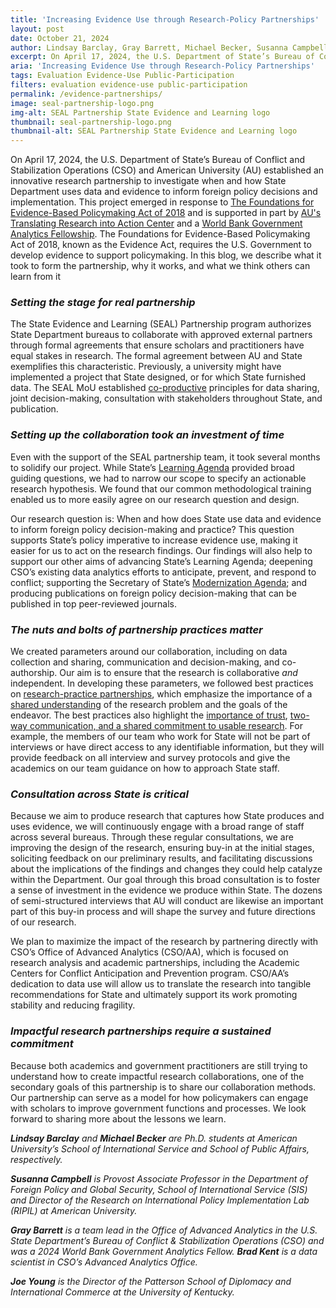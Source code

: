 ```yaml
---
title: 'Increasing Evidence Use through Research-Policy Partnerships'
layout: post
date: October 21, 2024
author: Lindsay Barclay, Gray Barrett, Michael Becker, Susanna Campbell, Brad Kent, and Joe Young
excerpt: On April 17, 2024, the U.S. Department of State’s Bureau of Conflict and Stabilization Operations (CSO) and American University (AU) established an innovative research partnership...
aria: 'Increasing Evidence Use through Research-Policy Partnerships'
tags: Evaluation Evidence-Use Public-Participation
filters: evaluation evidence-use public-participation
permalink: /evidence-partnerships/
image: seal-partnership-logo.png
img-alt: SEAL Partnership State Evidence and Learning logo
thumbnail: seal-partnership-logo.png
thumbnail-alt: SEAL Partnership State Evidence and Learning logo
---
```


On April 17, 2024, the U.S. Department of State’s Bureau of Conflict and Stabilization Operations (CSO) and American University (AU) established an innovative research partnership to investigate when and how State Department uses data and evidence to inform foreign policy decisions and implementation.  This project emerged in response to [The Foundations for Evidence-Based Policymaking Act of 2018](https://www.evaluation.gov/evidence-plans/summary/) and is supported in part by [AU's Translating Research into Action Center](https://www.american.edu/centers/trac/) and a [World Bank Government Analytics Fellowship](https://www.worldbank.org/en/publication/government-analytics/brief/government-analytics-fellowship).  The Foundations for Evidence-Based Policymaking Act of 2018, known as the Evidence Act, requires the U.S. Government to develop evidence to support policymaking.  In this blog, we describe what it took to form the partnership, why it works, and what we think others can learn from it

<h3><i>Setting the stage for real partnership</i></h3>

The State Evidence and Learning (SEAL) Partnership program authorizes State Department bureaus to collaborate with approved external partners through formal agreements that ensure scholars and practitioners have equal stakes in research.  The formal agreement between AU and State exemplifies this characteristic.  Previously, a university might have implemented a project that State designed, or for which State furnished data.  The SEAL MoU established [co-productive](https://www.ecologyandsociety.org/vol20/iss1/art11/) principles for data sharing, joint decision-making, consultation with stakeholders throughout State, and publication.

<h3><i>Setting up the collaboration took an investment of time</i></h3>

Even with the support of the SEAL partnership team, it took several months to solidify our project. While State’s [Learning Agenda](https://www.state.gov/wp-content/uploads/2022/06/Department-of-State-Learning-Agenda-2022-2026-2.pdf) provided broad guiding questions, we had to narrow our scope to specify an actionable research hypothesis.  We found that our common methodological training enabled us to more easily agree on our research question and design. 

Our research question is:  When and how does State use data and evidence to inform foreign policy decision-making and practice? This question supports State’s policy imperative to increase evidence use, making it easier for us to act on the research findings. Our findings will also help to support our other aims of advancing State’s Learning Agenda; deepening CSO’s existing data analytics efforts to anticipate, prevent, and respond to conflict; supporting the Secretary of State’s [Modernization Agenda](https://www.state.gov/dipnote-u-s-department-of-state-official-blog/a-commitment-to-modernizing-american-diplomacy/); and producing publications on foreign policy decision-making that can be published in top peer-reviewed journals. 

<h3><i>The nuts and bolts of partnership practices matter</i></h3>

We created parameters around our collaboration, including on data collection and sharing, communication and decision-making, and co-authorship. Our aim is to ensure that the research is collaborative _and_ independent. In developing these parameters, we followed best practices on [research-practice partnerships](https://rpp.wtgrantfoundation.org/), which emphasize the importance of a [shared understanding](https://www.sciencedirect.com/science/article/abs/pii/S1462901112000111?via%3Dihub) of the research problem and the goals of the endeavor.  The best practices also highlight the [importance of trust](https://www.frontiersin.org/journals/marine-science/articles/10.3389/fmars.2021.704495/full), [two-way communication, and a shared commitment to usable research](https://journals.ametsoc.org/view/journals/wcas/9/1/wcas-d-16-0008_1.xml). 
For example, the members of our team who work for State will not be part of interviews or have direct access to any identifiable information, but they will provide feedback on all interview and survey protocols and give the academics on our team guidance on how to approach State staff. 

<h3><i>Consultation across State is critical</i></h3>

Because we aim to produce research that captures how State produces and uses evidence, we will continuously engage with a broad range of staff across several bureaus. Through these regular consultations, we are improving the design of the research, ensuring buy-in at the initial stages, soliciting feedback on our preliminary results, and facilitating discussions about the implications of the findings and changes they could help catalyze within the Department. Our goal through this broad consultation is to foster a sense of investment in the evidence we produce within State. The dozens of semi-structured interviews that AU will conduct are likewise an important part of this buy-in process and will shape the survey and future directions of our research. 

We plan to maximize the impact of the research by partnering directly with CSO’s Office of Advanced Analytics (CSO/AA), which is focused on research analysis and academic partnerships, including the Academic Centers for Conflict Anticipation and Prevention program. CSO/AA’s dedication to data use will allow us to translate the research into tangible recommendations for State and ultimately support its work promoting stability and reducing fragility. 

<h3><i>Impactful research partnerships require a sustained commitment</i></h3>

Because both academics and government practitioners are still trying to understand how to create impactful research collaborations, one of the secondary goals of this partnership is to share our collaboration methods. Our partnership can serve as a model for how policymakers can engage with scholars to improve government functions and processes. We look forward to sharing more about the lessons we learn.

_**Lindsay Barclay** and **Michael Becker** are Ph.D. students at American University’s School of International Service and School of Public Affairs, respectively._

_**Susanna Campbell** is Provost Associate Professor in the Department of Foreign Policy and Global Security, School of International Service (SIS) and Director of the Research on International Policy Implementation Lab (RIPIL) at American University._  

_**Gray Barrett** is a team lead in the Office of Advanced Analytics in the U.S. State Department’s Bureau of Conflict & Stabilization Operations (CSO) and was a 2024 World Bank Government Analytics Fellow. **Brad Kent** is a data scientist in CSO’s Advanced Analytics Office._

_**Joe Young** is the Director of the Patterson School of Diplomacy and International Commerce at the University of Kentucky._
